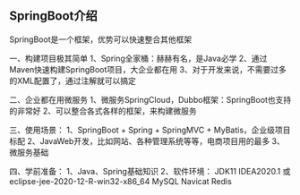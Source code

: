 
## SpringBoot介绍
SpringBoot是一个框架，优势可以快速整合其他框架
    
一、构建项目极其简单
	1、Spring全家桶：赫赫有名，是Java必学
	2、通过Maven快速构建SpringBoot项目，大企业都在用
	3、对于开发来说，不需要过多的XML配置了，通过注解就可以搞定
	
二、企业都在用微服务
	1、微服务SpringCloud，Dubbo框架：SpringBoot也支持的非常好
	2、可以整合各式各样的框架，来构建微服务
	
三、使用场景：
	1、SpringBoot + Spring + SpringMVC + MyBatis，企业级项目标配
	2、JavaWeb开发，比如网站、各种管理系统等等，电商项目用的最多
	3、微服务基础
	
四、学前准备：
	1、Java、Spring基础知识
	2、软件环境：
		JDK11
		IDEA2020.1 或 eclipse-jee-2020-12-R-win32-x86_64
		MySQL
		Navicat
		Redis

		
		